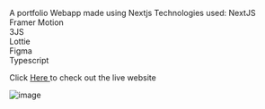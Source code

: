A portfolio Webapp made using Nextjs 
Technologies used:
NextJS\
Framer Motion\
3JS\
Lottie\
Figma\
Typescript

Click <a href="https://sreyanth.netlify.app/" target="_blank"> Here </a> to check out the live website 

![image](https://github.com/user-attachments/assets/33ac728f-84f7-4d32-acec-6aee60b6f933)

